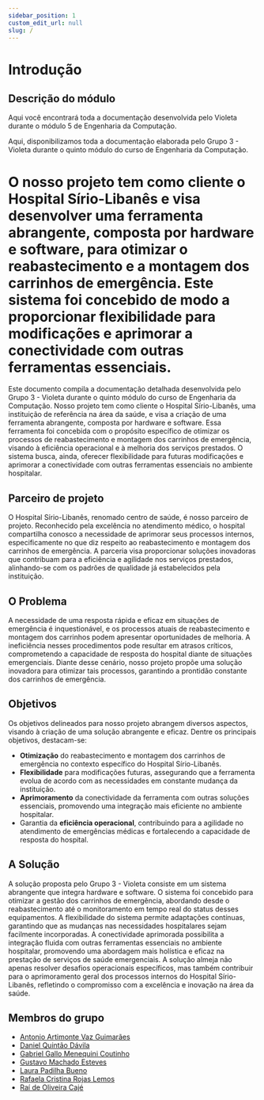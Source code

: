 ```yaml
---
sidebar_position: 1
custom_edit_url: null
slug: /
---
```


# Introdução

## Descrição do módulo
Aqui você encontrará toda a documentação desenvolvida pelo Violeta durante o módulo 5 de Engenharia da Computação.

Aqui, disponibilizamos toda a documentação elaborada pelo Grupo 3 - Violeta durante o quinto módulo do curso de Engenharia da Computação.

O nosso projeto tem como cliente o Hospital Sírio-Libanês e visa desenvolver uma ferramenta abrangente, composta por hardware e software, para otimizar o reabastecimento e a montagem dos carrinhos de emergência. Este sistema foi concebido de modo a proporcionar flexibilidade para modificações e aprimorar a conectividade com outras ferramentas essenciais.
=======
Este documento compila a documentação detalhada desenvolvida pelo Grupo 3 - Violeta durante o quinto módulo do curso de Engenharia da Computação. Nosso projeto tem como cliente o Hospital Sírio-Libanês, uma instituição de referência na área da saúde, e visa a criação de uma ferramenta abrangente, composta por hardware e software. Essa ferramenta foi concebida com o propósito específico de otimizar os processos de reabastecimento e montagem dos carrinhos de emergência, visando à eficiência operacional e à melhoria dos serviços prestados. O sistema busca, ainda, oferecer flexibilidade para futuras modificações e aprimorar a conectividade com outras ferramentas essenciais no ambiente hospitalar.

## Parceiro de projeto
O Hospital Sírio-Libanês, renomado centro de saúde, é nosso parceiro de projeto. Reconhecido pela excelência no atendimento médico, o hospital compartilha conosco a necessidade de aprimorar seus processos internos, especificamente no que diz respeito ao reabastecimento e montagem dos carrinhos de emergência. A parceria visa proporcionar soluções inovadoras que contribuam para a eficiência e agilidade nos serviços prestados, alinhando-se com os padrões de qualidade já estabelecidos pela instituição.

## O Problema 

 A necessidade de uma resposta rápida e eficaz em situações de emergência é inquestionável, e os processos atuais de reabastecimento e montagem dos carrinhos podem apresentar oportunidades de melhoria. A ineficiência nesses procedimentos pode resultar em atrasos críticos, comprometendo a capacidade de resposta do hospital diante de situações emergenciais. Diante desse cenário, nosso projeto propõe uma solução inovadora para otimizar tais processos, garantindo a prontidão constante dos carrinhos de emergência.

## Objetivos

Os objetivos delineados para nosso projeto abrangem diversos aspectos, visando à criação de uma solução abrangente e eficaz. Dentre os principais objetivos, destacam-se:

- **Otimização** do reabastecimento e montagem dos carrinhos de emergência no contexto específico do Hospital Sírio-Libanês.
- **Flexibilidade** para modificações futuras, assegurando que a ferramenta evolua de acordo com as necessidades em constante mudança da instituição.
- **Aprimoramento** da conectividade da ferramenta com outras soluções essenciais, promovendo uma integração mais eficiente no ambiente hospitalar.
- Garantia da **eficiência operacional**, contribuindo para a agilidade no atendimento de emergências médicas e fortalecendo a capacidade de resposta do hospital.

## A Solução 

A solução proposta pelo Grupo 3 - Violeta consiste em um sistema abrangente que integra hardware e software. O sistema foi concebido para otimizar a gestão dos carrinhos de emergência, abordando desde o reabastecimento até o monitoramento em tempo real do status desses equipamentos. A flexibilidade do sistema permite adaptações contínuas, garantindo que as mudanças nas necessidades hospitalares sejam facilmente incorporadas. A conectividade aprimorada possibilita a integração fluida com outras ferramentas essenciais no ambiente hospitalar, promovendo uma abordagem mais holística e eficaz na prestação de serviços de saúde emergenciais. A solução almeja não apenas resolver desafios operacionais específicos, mas também contribuir para o aprimoramento geral dos processos internos do Hospital Sírio-Libanês, refletindo o compromisso com a excelência e inovação na área da saúde.


## Membros do grupo

- [Antonio Artimonte Vaz Guimarães](https://www.linkedin.com/in/antonio-guimar%C3%A3es-2bb961264?utm_source=share&utm_campaign=share_via&utm_content=profile&utm_medium=ios_app)
- [Daniel Quintão Dávila](https://github.com/danielquintaos/)
- [Gabriel Gallo Menequini Coutinho](https://www.linkedin.com/in/gabriel-gallo-m-coutinho-443809232/)
- [Gustavo Machado Esteves](https://www.linkedin.com/in/gustavo-machado-esteves-453b81248/)
- [Laura Padilha Bueno](https://www.linkedin.com/in/laura-padilha-bueno-b358419a/)
- [Rafaela Cristina Rojas Lemos](https://www.linkedin.com/in/rafaelarojas/)
- [Raí de Oliveira Cajé](https://www.linkedin.com/in/raideoliveira/)
